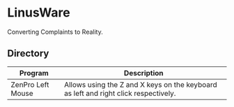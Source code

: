 # LinusWare
Converting Complaints to Reality.

## Directory
Program|Description
--|--
ZenPro Left Mouse|Allows using the Z and X keys on the keyboard as left and right click respectively.
